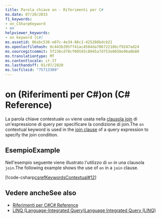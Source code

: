 ```yaml
---
title: Parola chiave on - Riferimenti per C#
ms.date: 07/20/2015
f1_keywords:
- on_CSharpKeyword
- on
helpviewer_keywords:
- on keyword [C#]
ms.assetid: 06abc536-e07c-4e34-88c1-425208bdcb21
ms.openlocfilehash: 0c443b395ff41ac4584da706722186cf9247ad24
ms.sourcegitcommit: 5f236cd78cf09593c8945a7d753e0850e96a0b80
ms.translationtype: MT
ms.contentlocale: it-IT
ms.lasthandoff: 01/07/2020
ms.locfileid: "75713309"
---
```

# <a name="on-c-reference"></a><span data-ttu-id="13378-102">on (Riferimenti per C#)</span><span class="sxs-lookup"><span data-stu-id="13378-102">on (C# Reference)</span></span>

<span data-ttu-id="13378-103">La parola chiave contestuale `on` viene usata nella [clausola join](join-clause.md) di un'espressione di query per specificare la condizione di join.</span><span class="sxs-lookup"><span data-stu-id="13378-103">The `on` contextual keyword is used in the [join clause](join-clause.md) of a query expression to specify the join condition.</span></span>

## <a name="example"></a><span data-ttu-id="13378-104">Esempio</span><span class="sxs-lookup"><span data-stu-id="13378-104">Example</span></span>

<span data-ttu-id="13378-105">Nell'esempio seguente viene illustrato l'utilizzo di `on` in una clausola `join`.</span><span class="sxs-lookup"><span data-stu-id="13378-105">The following example shows the use of `on` in a `join` clause.</span></span>

[!code-csharp[csrefKeywordsContextual#12](~/samples/snippets/csharp/VS_Snippets_VBCSharp/csrefKeywordsContextual/CS/csrefKeywordsContextual.cs#12)]

## <a name="see-also"></a><span data-ttu-id="13378-106">Vedere anche</span><span class="sxs-lookup"><span data-stu-id="13378-106">See also</span></span>

- [<span data-ttu-id="13378-107">Riferimenti per C#</span><span class="sxs-lookup"><span data-stu-id="13378-107">C# Reference</span></span>](../index.md)
- [<span data-ttu-id="13378-108">LINQ (Language-Integrated Query)</span><span class="sxs-lookup"><span data-stu-id="13378-108">Language Integrated Query (LINQ)</span></span>](../../linq/index.md)
